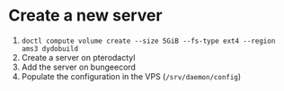 # Create a new server
1. `doctl compute volume create --size 5GiB --fs-type ext4 --region ams3 dydobuild`
2. Create a server on pterodactyl
3. Add the server on bungeecord
4. Populate the configuration in the VPS (`/srv/daemon/config`)